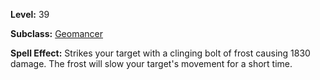 <!-- TITLE: Spell: Clinging Frost -->

**Level:** 39

**Subclass:** [Geomancer](geomancer)

**Spell Effect:** Strikes your target with a clinging bolt of frost causing 1830 damage.  The frost will slow your target's movement for a short time.